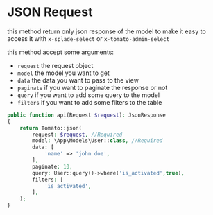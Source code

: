 # JSON Request

this method return only json response of the model to make it easy to access it with `x-splade-select` or `x-tomato-admin-select`

this method accept some arguments:

- `request` the request object
- `model` the model you want to get
- `data` the data you want to pass to the view
- `paginate` if you want to paginate the response or not
- `query` if you want to add some query to the model
- `filters` if you want to add some filters to the table

```php
public function api(Request $request): JsonResponse
{
    return Tomato::json(
        request: $request, //Required
        model: \App\Models\User::class, //Required
        data: [
            'name' => 'john doe',
        ],
        paginate: 10,
        query: User::query()->where('is_activated',true),
        filters: [
            'is_activated',
        ],
    );
}
```
